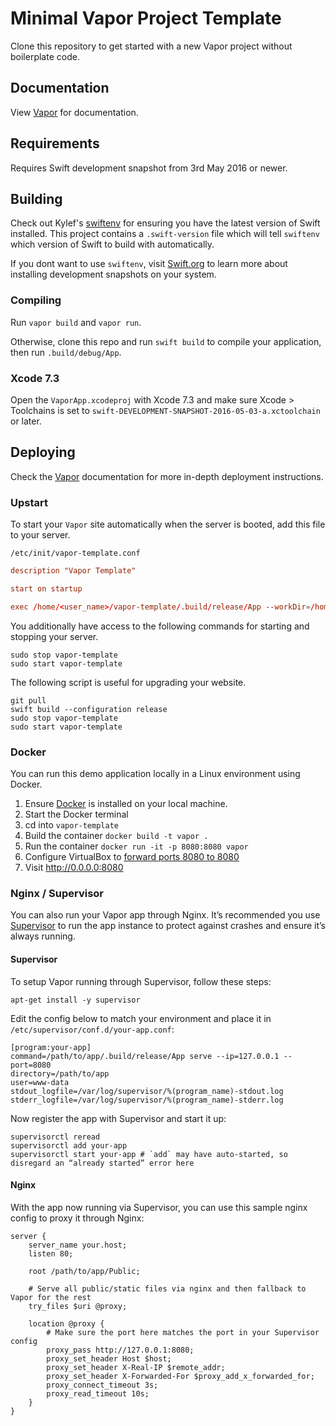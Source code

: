 # Minimal Vapor Project Template

Clone this repository to get started with a new Vapor project without boilerplate code.

## Documentation

View [Vapor](https://github.com/qutheory/vapor) for documentation.

## Requirements

Requires Swift development snapshot from 3rd May 2016 or newer.

## Building

Check out Kylef's [swiftenv](https://github.com/kylef/swiftenv) for ensuring you have the latest
version of Swift installed. This project contains a `.swift-version` file which will tell `swiftenv` which version of Swift to build with automatically.

If you dont want to use `swiftenv`, visit [Swift.org](http://swift.org) to learn more about installing development snapshots on your system.

### Compiling

Run `vapor build` and `vapor run`.

Otherwise, clone this repo and run `swift build` to compile your application, then run `.build/debug/App`.

### Xcode 7.3

Open the `VaporApp.xcodeproj` with Xcode 7.3 and make sure Xcode > Toolchains is set to `swift-DEVELOPMENT-SNAPSHOT-2016-05-03-a.xctoolchain` or later.

## Deploying

Check the [Vapor](https://github.com/qutheory/vapor) documentation for more in-depth deployment instructions.

### Upstart

To start your `Vapor` site automatically when the server is booted, add this file to your server.

`/etc/init/vapor-template.conf`

```conf
description "Vapor Template"

start on startup

exec /home/<user_name>/vapor-template/.build/release/App --workDir=/home/<user_name>/vapor-template
```

You additionally have access to the following commands for starting and stopping your server.

```shell
sudo stop vapor-template
sudo start vapor-template
```

The following script is useful for upgrading your website.

```shell
git pull
swift build --configuration release
sudo stop vapor-template
sudo start vapor-template
```

### Docker
You can run this demo application locally in a Linux environment using Docker.

1. Ensure [Docker](https://www.docker.com) is installed on your local machine.
2. Start the Docker terminal
3. cd into `vapor-template`
4. Build the container `docker build -t vapor .`
5. Run the container `docker run -it -p 8080:8080 vapor`
5. Configure VirtualBox to [forward ports 8080 to 8080](https://www.virtualbox.org/manual/ch06.html)
6. Visit http://0.0.0.0:8080

### Nginx / Supervisor

You can also run your Vapor app through Nginx.  It’s recommended you use [Supervisor](http://supervisord.org) to run the app instance to protect against crashes and ensure it’s always running.

#### Supervisor

To setup Vapor running through Supervisor, follow these steps:

`apt-get install -y supervisor`

Edit the config below to match your environment and place it in `/etc/supervisor/conf.d/your-app.conf`:

```shell
[program:your-app]
command=/path/to/app/.build/release/App serve --ip=127.0.0.1 --port=8080
directory=/path/to/app
user=www-data
stdout_logfile=/var/log/supervisor/%(program_name)-stdout.log
stderr_logfile=/var/log/supervisor/%(program_name)-stderr.log
```

Now register the app with Supervisor and start it up:
```shell
supervisorctl reread
supervisorctl add your-app
supervisorctl start your-app # `add` may have auto-started, so disregard an “already started” error here
```

#### Nginx

With the app now running via Supervisor, you can use this sample nginx config to proxy it through Nginx:

```nginx
server {
	server_name your.host;
	listen 80;

	root /path/to/app/Public;

	# Serve all public/static files via nginx and then fallback to Vapor for the rest
	try_files $uri @proxy;

	location @proxy {
		# Make sure the port here matches the port in your Supervisor config
		proxy_pass http://127.0.0.1:8080;
		proxy_set_header Host $host;
		proxy_set_header X-Real-IP $remote_addr;
		proxy_set_header X-Forwarded-For $proxy_add_x_forwarded_for;
		proxy_connect_timeout 3s;
		proxy_read_timeout 10s;
	}
}
```
